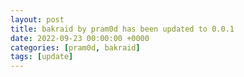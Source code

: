 ```yaml
---
layout: post
title: bakraid by pram0d has been updated to 0.0.1
date: 2022-09-23 00:00:00 +0000
categories: [pram0d, bakraid]
tags: [update]
---
```


